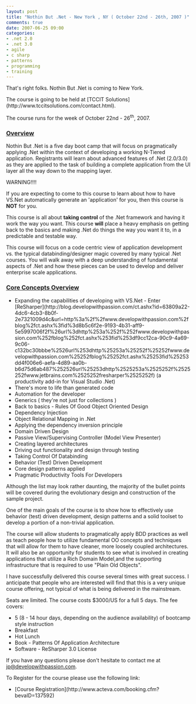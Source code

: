 ```yaml
---
layout: post
title: "Nothin But .Net - New York , NY ( October 22nd - 26th, 2007 )"
comments: true
date: 2007-06-25 09:00
categories:
- .net 2.0
- .net 3.0
- agile
- c sharp
- patterns
- programming
- training
---
```


That's right folks. Nothin But .Net is coming to New York.
<div class="itemContents">
<p class="itemBody">The course is going to be held at [TCCIT Solutions](http://www.tccitsolutions.com/contact.html).
<p class="itemBody"> The course runs for the week of October 22nd - 26<sup>th</sup>, 2007.
<h3 class="itemBody"><u>Overview</u></h3>
<p class="itemBody">Nothin But .Net is a five day boot camp that will focus on pragmatically applying .Net within the context of developing a working N-Tiered application. Registrants will learn about advanced features of .Net (2.0/3.0) as they are applied to the task of building a complete application from the UI layer all the way down to the mapping layer. 
<p class="itemBody">WARNING!!!! 
<p class="itemBody">If you are expecting to come to this course to learn about how to have VS.Net automatically generate an 'application' for you, then this course is <b>NOT</b> for you. 
<p class="itemBody">This course is all about <b>taking control</b> of the .Net framework and having it work the way you want. This course <b>will</b> place a heavy emphasis on getting back to the basics and making .Net do things the way you want it to, in a predictable and testable way. 
<p class="itemBody">This course will focus on a code centric view of application development vs. the typical databinding/designer magic covered by many typical .Net courses. You will walk away with a deep understanding of fundamental aspects of .Net and how these pieces can be used to develop and deliver enterprise scale applications. 
<h3 class="itemBody"><u>Core Concepts Overview</u></h3>
<div class="itemBody">
<ul>
<li>Expanding the capabilities of developing with VS.Net - Enter [ReSharper](http://blog.developwithpassion.com/ct.ashx?id=63809a22-4dc6-4cb3-8b0f-2e7321009d4c&url=http%3a%2f%2fwww.developwithpassion.com%2fblog%2fct.ashx%3fid%3d8b5c6f2e-9193-4b31-aff9-5e5997006f2f%26url%3dhttp%253a%252f%252fwww.developwithpassion.com%252fblog%252fct.ashx%253fid%253df9cc12ca-90c9-4a69-9c06-c132bc30bbbe%2526url%253dhttp%25253a%25252f%25252fwww.developwithpassion.com%25252fblog%25252fct.ashx%25253fid%25253dd4f006e6-aefa-4d89-aa0b-b6d75d6ab487%252526url%25253dhttp%2525253a%2525252f%2525252fwww.jetbrains.com%2525252fresharper%2525252f)<font color="#0066cc"> </font>(a productivity add-in for Visual Studio .Net) </li>
<li>There's more to life than generated code </li>
<li>Automation for the developer </li>
<li>Generics ( they're not just for collections ) </li>
<li>Back to basics - Rules Of Good Object Oriented Design </li>
<li>Dependency Injection </li>
<li>Object Relational Mapping in .Net </li>
<li>Applying the dependency inversion principle </li>
<li>Domain Driven Design </li>
<li>Passive View/Supervising Controller (Model View Presenter) </li>
<li>Creating layered architectures </li>
<li>Driving out functionality and design through testing </li>
<li>Taking Control Of Databinding </li>
<li>Behavior (Test) Driven Development </li>
<li>Core design patterns applied </li>
<li>Pragmatic Productivity Tools For Developers</li></ul></div>
<p class="itemContents">Although the list may look rather daunting, the majority of the bullet points will be covered during the evolutionary design and construction of the sample project. 
<p class="itemContents">One of the main goals of the course is to show how to effectively use behavior (test) driven development, design patterns and a solid toolset to develop a portion of a non-trivial application. 
<p class="itemContents">The course will allow students to pragmatically apply BDD practices as well as teach people how to utilize fundamental OO concepts and techniques that will allow for them to have cleaner, more loosely coupled architectures. It will also be an opportunity for students to see what is involved in creating applications that utilize a Rich Domain Model,and the supporting infrastructure that is required to use "Plain Old Objects". 
<p class="itemContents">I have successfully delivered this course several times with great success. I anticipate that people who are interested will find that this is a very unique course offering, not typical of what is being delivered in the mainstream. 
<p class="itemContents">Seats are limited. The course costs $3000/US for a full 5 days. The fee covers: 
<div class="itemContents">
<ul>
<li>5 (8 - 14 hour days, depending on the audience availability) of bootcamp style instruction </li>
<li>Breakfast</li>
<li>Hot Lunch</li>
<li>Book - Patterns Of Application Architecture </li>
<li>Software - ReSharper 3.0 License </li></ul></div>

If you have any questions please don't hesitate to contact me at [jp@developwithpassion.com](mailto:jp@developwithpassion.com).

To Register for the course please use the following link:
<ul>
<li>[Course Registration](http://www.acteva.com/booking.cfm?bevaID=137592)</li></ul></div>




